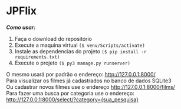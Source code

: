 # JPFlix

***Como usar:***

 1. Faça o download do repositório   
 2. Execute a maquina virtual `($ venv/Scripts/activate)`  
 3. Instale as dependencias do projeto `($ pip install -r requirements.txt)`
 4. Execute o projeto `($ py3 manage.py runserver)`

O mesmo usará por padrão o endereço: http://127.0.0.1:8000/  
Para visualizar os filmes já cadastrados no banco de dados SQLite3  
Ou cadastrar novos filmes use o endereço http://127.0.0.1:8000/films/  
Para fazer uma busca por categoria use o endereço: http://127.0.0.1:8000/select/?category={sua_pesquisa}
    
